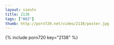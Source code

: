 ```yaml
--- 
layout: sieutv
title: 2138
tags: ["002"]
thumb: http://porn720.net/video/2138/poster.jpg
---
```

{% include porn720 key="2138" %} 
